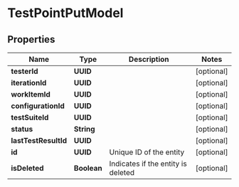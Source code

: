 

# TestPointPutModel


## Properties

| Name | Type | Description | Notes |
|------------ | ------------- | ------------- | -------------|
|**testerId** | **UUID** |  |  [optional] |
|**iterationId** | **UUID** |  |  [optional] |
|**workItemId** | **UUID** |  |  [optional] |
|**configurationId** | **UUID** |  |  [optional] |
|**testSuiteId** | **UUID** |  |  [optional] |
|**status** | **String** |  |  [optional] |
|**lastTestResultId** | **UUID** |  |  [optional] |
|**id** | **UUID** | Unique ID of the entity |  [optional] |
|**isDeleted** | **Boolean** | Indicates if the entity is deleted |  [optional] |



